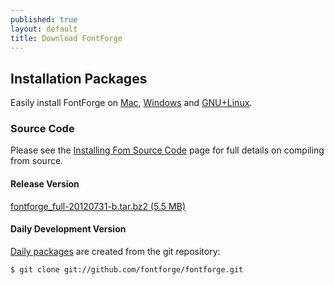 ```yaml
---
published: true
layout: default
title: Download FontForge
---
```


Installation Packages
------------------------------

Easily install FontForge on [Mac](mac/), [Windows](windows/) and [GNU+Linux](gnulinux/).

### Source Code

Please see the [Installing Fom Source Code](../source/) page for full details on compiling from source. 

#### Release Version

[fontforge_full-20120731-b.tar.bz2 (5.5 MB)](http://sourceforge.net/projects/fontforge/files/latest/download)

#### Daily Development Version

[Daily packages](https://build.opensuse.org/project/show?project=home%3Amonkeyiq%3Afontforge) are created from the git repository:

    $ git clone git://github.com/fontforge/fontforge.git

